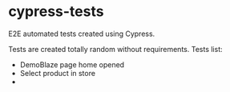 # cypress-tests
E2E automated tests created using Cypress.

Tests are created totally random without requirements.
Tests list:
* DemoBlaze page home opened
* Select product in store
* 
